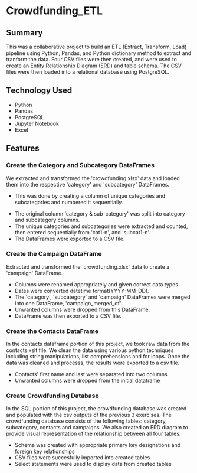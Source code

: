 # Crowdfunding_ETL

## Summary

This was a collaborative project to build an ETL (Extract, Transform, Load) pipeline using Python, Pandas, and Python dictionary method to extract and tranform the data.  Four CSV files were then created, and were used to create an Entity Relationship Diagram (ERD) and table schema.  The CSV files were then loaded into a relational database using PostgreSQL.


## Technology Used

* Python
* Pandas
* PostgreSQL
* Jupyter Notebook
* Excel



## Features

### Create the Category and Subcategory DataFrames

We extracted and transformed the 'crowdfunding.xlsx' data and loaded them into the respective 'category' and 'subcategory' DataFrames.  
* This was done by creating a column of unique categories and subcategories and numbered it sequentially.
- The original column 'category & sub-category' was split into category and subcategory columns.
- The unique categories and subcategories were extracted and counted, then entered sequentially from 'cat1-n', and 'subcat1-n'.
- The DataFrames were exported to a CSV file.



### Create the Campaign DataFrame

Extracted and transformed the 'crowdfunding.xlsx' data to create a 'campaign' DataFrame.
* Columns were renamed appropriately and given correct data types.
* Dates were converted datetime format(YYYY-MM-DD).
* The 'category', 'subcategory' and 'campaign' DataFrames were merged into one DataFrame, 'campaign_merged_df'.
* Unwanted columns were dropped from this DataFrame.
* DataFrame was then exported to a CSV file.

### Create the Contacts DataFrame
In the contacts dataframe portion of this project, we took raw data from the contacts.xslt file. We clean the data using various python techniques including string manipulations, list comprehensions and for loops. Once the data was cleaned and processs, the results were exported to a csv file.
* Contacts' first name and last were separated into two columns
* Unwanted columns were dropped from the initial dataframe

### Create Crowdfunding Database
In the SQL portion of this project, the crowdfunding database was created and populated with the csv outputs of the previous 3 exercises. The crowdfunding database consists of the following tables: category, subcategory, contacts and campaigns. We also created an ERD diagram to provide visual representation of the relationship between all four tables.

* Schema was created with appropriate primary key designations and foreign key relationships
* CSV files were succesfully imported into created tables
* Select statements were used to display data from created tables



